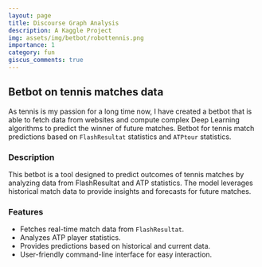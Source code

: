 ```yaml
---
layout: page
title: Discourse Graph Analysis
description: A Kaggle Project 
img: assets/img/betbot/robottennis.png
importance: 1
category: fun
giscus_comments: true
---
```


## Betbot on tennis matches data

As tennis is my passion for a long time now, I have created a betbot that is able to fetch data from websites and compute complex Deep Learning algorithms to predict the winner of future matches.
Betbot for tennis match predictions based on `FlashResultat` statistics and `ATPtour` statistics.

### Description

This betbot is a tool designed to predict outcomes of tennis matches by analyzing data from FlashResultat and ATP statistics. The model leverages historical match data to provide insights and forecasts for future matches.

### Features

- Fetches real-time match data from `FlashResultat`.
- Analyzes ATP player statistics.
- Provides predictions based on historical and current data.
- User-friendly command-line interface for easy interaction.